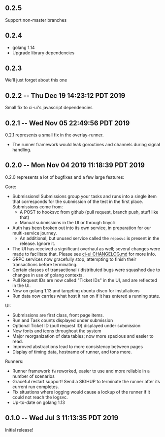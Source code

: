 ## 0.2.5

Support non-master branches

## 0.2.4

- golang 1.14
- Upgrade library dependencies

## 0.2.3

We'll just forget about this one

## 0.2.2 -- Thu Dec 19 14:23:12 PDT 2019

Small fix to ci-ui's javascript dependencies

## 0.2.1 -- Wed Nov 05 22:49:56 PDT 2019

0.2.1 represents a small fix in the overlay-runner.

- The runner framework would leak goroutines and channels during signal handling.

## 0.2.0 -- Mon Nov 04 2019 11:18:39 PDT 2019

0.2.0 represents a lot of bugfixes and a few large features:

Core:

- Submissions! Submissions group your tasks and runs into a single item that
  corresponds for the submission of the test in the first place. Submissions
  come from:
  - A POST to hooksvc from github (pull request, branch push, stuff like that)
  - Manual submissions in the UI or through tinycli
- Auth has been broken out into its own service, in preparation for our multi-service journey.
  - An additional, but unused service called the `reposvc` is present in the release. Ignore it.
- The UI has received a significant overhaul as well; several changes were made
  to facilitate that. Please see [ci-ui CHANGELOG.md](https://github.com/tinyci/ci-ui/blob/master/CHANGELOG.md)
  for more info.
- GRPC services now gracefully stop, attempting to finish their transactions
  before terminating.
- Certain classes of transactional / distributed bugs were squashed due to
  changes in use of golang contexts.
- Pull Request IDs are now called "Ticket IDs" in the UI, and are reflected in the UI.
- Now on golang 1.13 and targeting ubuntu disco for installations
- Run data now carries what host it ran on if it has entered a running state.

UI:

- Submissions are first class, front page items.
- Run and Task counts displayed under submission
- Optional Ticket ID (pull request ID) displayed under submission
- New fonts and icons throughout the system
- Major reorganization of data tables; now more spacious and easier to read.
- Improved abstractions lead to more consistency between pages
- Display of timing data, hostname of runner, and tons more.

Runners:

- Runner framework `fw` reworked, easier to use and more reliable in a number of scenarios
- Graceful restart support! Send a SIGHUP to terminate the runner after its current run completes.
- Fix situations where logging would cause a lockup of the runner if it could not reach the logsvc.
- Up-to-date on golang 1.13

## 0.1.0 -- Wed Jul 3 11:13:35 PDT 2019

Initial release!
